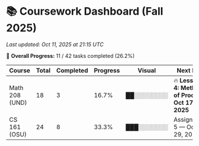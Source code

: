 # 📚 Coursework Dashboard (Fall 2025)
_Last updated: Oct 11, 2025 at 21:15 UTC_

🧮 **Overall Progress:** 11 / 42 tasks completed (26.2%)

| Course | Total | Completed | Progress | Visual | Next Due |
|--------|--------|------------|-----------|----------|-----------|
| Math 208 (UND) | 18 | 3 | 16.7% | ██░░░░░░░░ | 🔥 **Lesson 4: Methods of Proof — Oct 17, 2025** |
| CS 161 (OSU) | 24 | 8 | 33.3% | ███░░░░░░░ | Assignment 5 — Oct 29, 2025 |
